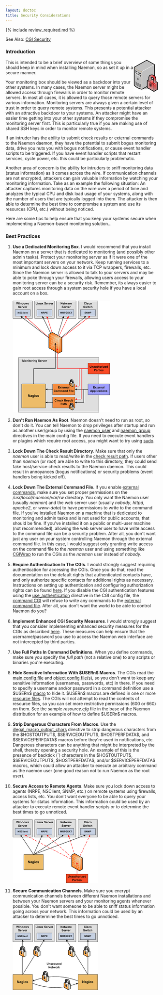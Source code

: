 ```yaml
---
layout: doctoc
title: Security Considerations
---
```


{% include review_required.md %}

<span class="glyphicon glyphicon-arrow-right"></span> See Also: <a href="cgisecurity.html">CGI Security</a>

<a name="intro"></a>

### Introduction

<img src="/images/security.png" border="0" style="float: right; clear: both;" alt="Security" title="Security">

This is intended to be a brief overview of some things you should keep in mind when installing Naemon, so as set it up in a secure manner.

Your monitoring box should be viewed as a backdoor into your other systems.  In many cases, the Naemon server might be allowed access through firewalls in order to monitor remote servers.  In most all cases, it is allowed to query those remote servers for various information.  Monitoring servers are always given a certain level of trust in order to query remote systems.  This presents a potential attacker with an attractive backdoor to your systems.  An attacker might have an easier time getting into your other systems if they compromise the monitoring server first.  This is particularly true if you are making use of shared SSH keys in order to monitor remote systems.

If an intruder has the ability to submit check results or external commands to the Naemon daemon, they have the potential to submit bogus monitoring data, drive you nuts you with bogus notifications, or cause event handler scripts to be triggered.  If you have event handler scripts that restart services, cycle power, etc. this could be particularly problematic.

Another area of concern is the ability for intruders to sniff monitoring data (status information) as it comes across the wire.  If communication channels are not encrypted, attackers can gain valuable information by watching your monitoring information.  Take as an example the following situation:  An attacker captures monitoring data on the wire over a period of time and analyzes the typical CPU and disk load usage of your systems, along with the number of users that are typically logged into them.  The attacker is then able to determine the best time to compromise a system and use its resources (CPU, etc.) without being noticed.

Here are some tips to help ensure that you keep your systems secure when implementing a Naemon-based monitoring solution...

<a name="bestpractices"></a>

### Best Practices

<ol>
<li><strong>Use a Dedicated Monitoring Box</strong>.  I would recommend that you install Naemon on a server that is dedicated to monitoring (and possibly other admin tasks). Protect your monitoring server as if it were one of the most important servers on your network.  Keep running services to a minimum and lock down access to it via TCP wrappers, firewalls, etc. Since the Naemon server is allowed to talk to your servers and may be able to poke through your firewalls, allowing users access to your monitoring server can be a security risk.  Remember, its always easier to gain root access through a system security hole if you have a local account on a box.<br><br><img src="/images/security3.png" border="0" style="float: left; clear: both;" alt="Monitoring Box" title="Monitoring Box"><br clear="all"><br></li>
<li><strong>Don't Run Naemon As Root</strong>.  Naemon doesn't need to run as root, so don't do it.  You can tell Naemon to drop privileges after startup and run as another user/group by using the <a href="configmain.html#naemon_user">naemon_user</a> and <a href="configmain.html#naemon_group">naemon_group</a> directives in the main config file.  If you need to execute event handlers or plugins which require root access, you might want to try using <a href="http://www.courtesan.com/sudo/sudo.html">sudo</a>.<br><br></li>
<li><strong>Lock Down The Check Result Directory</strong>.  Make sure that only the <i>naemon</i> user is able to read/write in the <a href="configmain.html#check_result_path">check result path</a>.  If users other than <i>naemon</i> (or <i>root</i>) are able to write to this directory, they could send fake host/service check results to the Naemon daemon.  This could result in annoyances (bogus notifications) or security problems (event handlers being kicked off).<br><br></li>
<li><strong>Lock Down The External Command File</strong>.  If you enable <a href="extcommands.html">external commands</a>, make sure you set proper permissions on the <i>/usr/local/naemon/var/rw</i> directory.  You only want the Naemon user (usually <i>naemon</i>) and the web server user (usually <i>nobody</i>, <i>httpd</i>, <i>apache2</i>, or <i>www-data</i>) to have permissions to write to the command file.  If you've installed Naemon on a machine that is dedicated to monitoring and admin tasks and is not used for public accounts, that should be fine. If you've installed it on a public or multi-user machine (not recommended), allowing the web server user to have write access to the command file can be a security problem.  After all, you don't want just any user on your system controlling Naemon through the external command file.  In this case, I would suggest only granting write access on the command file to the <i>naemon</i> user and using something like <a href="http://cgiwrap.sourceforge.net/">CGIWrap</a> to run the CGIs as the <i>naemon</i> user instead of <i>nobody</i>.<br><br></li>
<li><strong>Require Authentication In The CGIs</strong>.  I would strongly suggest requiring authentication for accessing the CGIs.  Once you do that, read the documentation on the default rights that authenticated contacts have, and only authorize specific contacts for additional rights as necessary.  Instructions on setting up authentication and configuring authorization rights can be found <a href="cgiauth.html">here</a>.  If you disable the CGI authentication features using the <a href="configcgi.html#use_authentication">use_authentication</a> directive in the CGI config file, the <a href="cgis.html#cmd_cgi">command CGI</a> will refuse to write any commands to the <a href="configmain.html#command_file">external command file</a>.  After all, you don't want the world to be able to control Naemon do you?<br><br></li>
<li><strong>Implement Enhanced CGI Security Measures</strong>.  I would strongly suggest that you consider implementing enhanced security measures for the CGIs as described <a href="cgisecurity.html">here</a>.  These measures can help ensure that the username/password you use to access the Naemon web interface are not intercepted by third parties.<br><br></li>
<li><strong>Use Full Paths In Command Definitions</strong>.  When you define commands, make sure you specify the <i>full path</i> (not a relative one) to any scripts or binaries you're executing.<br><br></li>
<li><strong>Hide Sensitive Information With $USERn$ Macros</strong>.  The CGIs read the <a href="configmain.html">main config file</a> and <a href="configobject.html">object config file(s)</a>, so you don't want to keep any sensitive information (usernames, passwords, etc) in there.  If you need to specify a username and/or password in a command definition use a $USERn$ <a href="macros.html">macro</a> to hide it.  $USERn$ macros are defined in one or more <a href="configmain.html#resource_file">resource files</a>.  The CGIs will not attempt to read the contents of resource files, so you can set more restrictive permissions (600 or 660) on them.  See the sample <i>resource.cfg</i> file in the base of the Naemon distribution for an example of how to define $USERn$ macros.<br><br></li>
<li><strong>Strip Dangerous Characters From Macros</strong>.  Use the <a href="configmain.html#illegal_macro_output_chars">illegal_macro_output_chars</a> directive to strip dangerous characters from the $HOSTOUTPUT$, $SERVICEOUTPUT$, $HOSTPERFDATA$, and $SERVICEPERFDATA$ macros before they're used in notifications, etc.  Dangerous characters can be anything that might be interpreted by the shell, thereby opening a security hole.  An example of this is the presence of backtick (`) characters in the $HOSTOUTPUT$, $SERVICEOUTPUT$, $HOSTPERFDATA$, and/or $SERVICEPERFDATA$ macros, which could allow an attacker to execute an arbitrary command as the naemon user (one good reason not to run Naemon as the root user).<br><br></li>
<li><strong>Secure Access to Remote Agents</strong>. Make sure you lock down access to agents (NRPE, NSClient, SNMP, etc.) on remote systems using firewalls, access lists, etc.  You don't want everyone to be able to query your systems for status information.  This information could be used by an attacker to execute remote event handler scripts or to determine the best times to go unnoticed.<br><br><img src="/images/security1.png" border="0" style="float: left; clear: both;" alt="Remote Agents" title="Remote Agents"><br clear="all"><br></li>
<li><strong>Secure Communication Channels</strong>. Make sure you encrypt communication channels between different Naemon installations and between your Naemon servers and your monitoring agents whenever possible.  You don't want someone to be able to sniff status information going across your network.  This information could be used by an attacker to determine the best times to go unnoticed.<br><br><img src="/images/security2.png" border="0" style="float: left; clear: both;" alt="Communication Channels" title="Communication Channels"><br clear="all"><br></li>
</ol>
